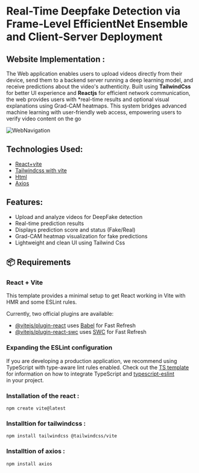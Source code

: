 # Real-Time Deepfake Detection via Frame-Level EfficientNet Ensemble and Client-Server Deployment

## Website Implementation :
The Web application enables users to upload videos directly from their device, send them to a backend server running a deep learning model, and receive predictions about the video's authenticity. Built using **TailwindCss** for better UI experience and **Reactjs** for efficient network communication, the web provides users with *real-time results and optional visual explanations using Grad-CAM heatmaps. This system bridges advanced machine learning with user-friendly web access, empowering users to verify video content on the go

![WebNavigation](https://github.com/user-attachments/assets/9f62b4af-7e16-4ffc-8095-b9d0e0433c70)

## Technologies Used:
- [React+vite](https://vite.dev/guide/)
- [Tailwindcss with vite](https://tailwindcss.com/)
- [Html](https://developer.mozilla.org/en-US/docs/Glossary/HTML5)
- [Axios](https://axios-http.com/docs/intro)

## Features:
- Upload and analyze videos for DeepFake detection
- Real-time prediction results
- Displays prediction score and status (Fake/Real)
-  Grad-CAM heatmap visualization for fake predictions
- Lightweight and clean UI using Tailwind Css


 ## 📦 Requirements

 ### React + Vite

This template provides a minimal setup to get React working in Vite with HMR and some ESLint rules.

Currently, two official plugins are available:

- [@vitejs/plugin-react](https://github.com/vitejs/vite-plugin-react/blob/main/packages/plugin-react) uses [Babel](https://babeljs.io/) for Fast Refresh
- [@vitejs/plugin-react-swc](https://github.com/vitejs/vite-plugin-react/blob/main/packages/plugin-react-swc) uses [SWC](https://swc.rs/) for Fast Refresh

### Expanding the ESLint configuration

If you are developing a production application, we recommend using TypeScript with type-aware lint rules enabled. Check out the [TS template](https://github.com/vitejs/vite/tree/main/packages/create-vite/template-react-ts) for information on how to integrate TypeScript and [typescript-eslint](https://typescript-eslint.io) in your project.
 
### Installation of the react :
```react
npm create vite@latest
````

### Installtion  for tailwindcss :
```react
npm install tailwindcss @tailwindcss/vite
```

### Installtion of axios :
```react
npm install axios
```
